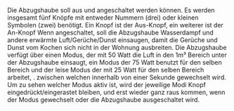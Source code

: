 Die Abzugshaube soll aus und angeschaltet werden können. 
Es werden insgesamt fünf Knöpfe mit entweder Nummern (drei) oder kleinen Symbolen (zwei) benötigt.
Ein Knopf ist der Aus-Knopf, ein weiterer ist der An-Knopf
Wenn angeschaltet, soll die Abzugshaube Wasserdampf und andere erwärmte Luft/Gerüche/Dunst einsaugen, 
damit die Gerüche und Dunst vom Kochen sich nicht in der Wohnung ausbreiten.
Die Abzugshaube verfügt über einen Modus, der mit 50 Watt die Luft in den 1m³ Bereich unter der Abzugshaube einsaugt, ein Modus der 75 Watt benutzt für den selben Bereich und der leise Modus der mit 25 Watt für den selben Bereich arbeitet, .
zwischen welchen innerhalb von einer Sekunde gewechselt wird.
Um zu sehen welcher Modus aktiv ist, wird der jeweilige Modi Knopf eingedrückt/eingerastet bleiben, und erst wieder ganz raus kommen,
wenn der Modus gewechselt oder die Abzugshaube ausgeschaltet wird.
